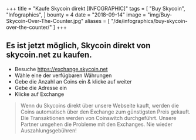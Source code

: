 +++
title = "Kaufe Skycoin direkt [INFOGRAPHIC]"
tags = [
    "Buy Skycoin",
    "Infographics",
]
bounty = 4
date = "2018-09-14"
image = "img/Buy-Skycoin-Over-The-Counter.jpg"
aliases = [
	"/de/infographics/buy-skycoin-over-the-counter/"
]
+++

## Es ist jetzt möglich, Skycoin direkt von skycoin.net zu kaufen.

* Besuche https://exchange.skycoin.net
* Wähle eine der verfügbaren Währungen
* Gebe die Anzahl an Coins ein & klicke auf weiter
* Gebe die Adresse ein
* Klicke auf Exchange

> Wenn du Skycoins direkt über unsere Webseite kauft, werden die Coins automatisch über den Exchange zum günstigsten Preis gekauft. Die Transaktionen werden von Coinswitch durchgeführt. Unsere Partner umgehen die Probleme mit den Exchanges. Nie wieder Auszahlungsgebühren!
